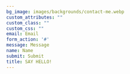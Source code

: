 ```yaml
---
bg_image: images/backgrounds/contact-me.webp
custom_attributes: ""
custom_class: ""
custom_css: ""
email: Email
form_action: '#'
message: Message
name: Name
submit: Submit
title: SAY HELLO!
---
```

